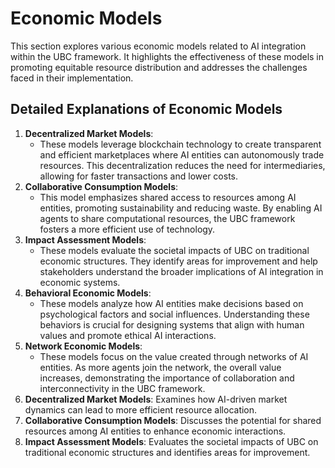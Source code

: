 # Economic Models
This section explores various economic models related to AI integration within the UBC framework. It highlights the effectiveness of these models in promoting equitable resource distribution and addresses the challenges faced in their implementation.
## Detailed Explanations of Economic Models
1. **Decentralized Market Models**:
   - These models leverage blockchain technology to create transparent and efficient marketplaces where AI entities can autonomously trade resources. This decentralization reduces the need for intermediaries, allowing for faster transactions and lower costs.
2. **Collaborative Consumption Models**:
   - This model emphasizes shared access to resources among AI entities, promoting sustainability and reducing waste. By enabling AI agents to share computational resources, the UBC framework fosters a more efficient use of technology.
3. **Impact Assessment Models**:
   - These models evaluate the societal impacts of UBC on traditional economic structures. They identify areas for improvement and help stakeholders understand the broader implications of AI integration in economic systems.
4. **Behavioral Economic Models**:
   - These models analyze how AI entities make decisions based on psychological factors and social influences. Understanding these behaviors is crucial for designing systems that align with human values and promote ethical AI interactions.
5. **Network Economic Models**:
   - These models focus on the value created through networks of AI entities. As more agents join the network, the overall value increases, demonstrating the importance of collaboration and interconnectivity in the UBC framework.
1. **Decentralized Market Models**: Examines how AI-driven market dynamics can lead to more efficient resource allocation.
2. **Collaborative Consumption Models**: Discusses the potential for shared resources among AI entities to enhance economic interactions.
3. **Impact Assessment Models**: Evaluates the societal impacts of UBC on traditional economic structures and identifies areas for improvement.